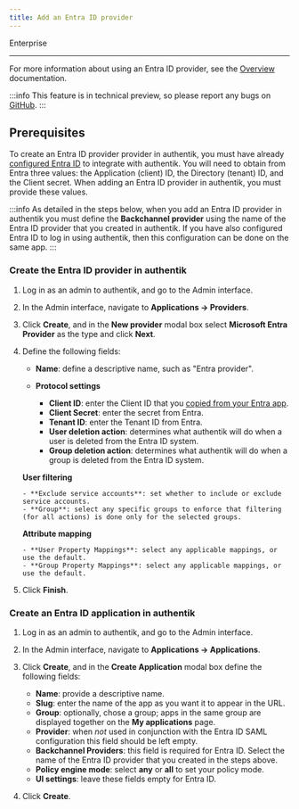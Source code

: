 ```yaml
---
title: Add an Entra ID provider
---
```


<span class="badge badge--primary">Enterprise</span>

---

For more information about using an Entra ID provider, see the [Overview](./index.md) documentation.

:::info
This feature is in technical preview, so please report any bugs on [GitHub](https://github.com/goauthentik/authentik/issues).
:::

## Prerequisites

To create an Entra ID provider provider in authentik, you must have already [configured Entra ID](./setup-entra) to integrate with authentik. You will need to obtain from Entra three values: the Application (client) ID, the Directory (tenant) ID, and the Client secret. When adding an Entra ID provider in authentik, you must provide these values.

:::info
As detailed in the steps below, when you add an Entra ID provider in authentik you must define the **Backchannel provider** using the name of the Entra ID provider that you created in authentik. If you have also configured Entra ID to log in using authentik, then this configuration can be done on the same app.
:::

### Create the Entra ID provider in authentik

1.  Log in as an admin to authentik, and go to the Admin interface.
2.  In the Admin interface, navigate to **Applications -> Providers**.
3.  Click **Create**, and in the **New provider** modal box select **Microsoft Entra Provider** as the type and click **Next**.
4.  Define the following fields:

    -   **Name**: define a descriptive name, such as "Entra provider".

    -   **Protocol settings**

        -   **Client ID**: enter the Client ID that you [copied from your Entra app](./setup-entra.md).
        -   **Client Secret**: enter the secret from Entra.
        -   **Tenant ID**: enter the Tenant ID from Entra.
        -   **User deletion action**: determines what authentik will do when a user is deleted from the Entra ID system.
        -   **Group deletion action**: determines what authentik will do when a group is deleted from the Entra ID system.

    **User filtering**

        - **Exclude service accounts**: set whether to include or exclude service accounts.
        - **Group**: select any specific groups to enforce that filtering (for all actions) is done only for the selected groups.

    **Attribute mapping**

        - **User Property Mappings**: select any applicable mappings, or use the default.
        - **Group Property Mappings**: select any applicable mappings, or use the default.

5.  Click **Finish**.

### Create an Entra ID application in authentik

1. Log in as an admin to authentik, and go to the Admin interface.
2. In the Admin interface, navigate to **Applications -> Applications**.
3. Click **Create**, and in the **Create Application** modal box define the following fields:

    - **Name**: provide a descriptive name.
    - **Slug**: enter the name of the app as you want it to appear in the URL.
    - **Group**: optionally, chose a group; apps in the same group are displayed together on the **My applications** page.
    - **Provider**: when _not_ used in conjunction with the Entra ID SAML configuration this field should be left empty.
    - **Backchannel Providers**: this field is required for Entra ID. Select the name of the Entra ID provider that you created in the steps above.
    - **Policy engine mode**: select **any** or **all** to set your policy mode.
    - **UI settings**: leave these fields empty for Entra ID.

4. Click **Create**.
